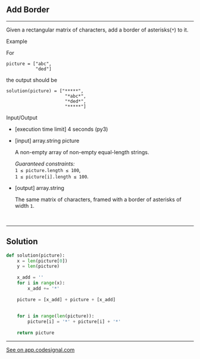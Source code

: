 ## Add Border
---
Given a rectangular matrix of characters, add a border of asterisks(`*`) to it.

Example

For

```
picture = ["abc",
           "ded"]

```

the output should be

```
solution(picture) = ["*****",
                      "*abc*",
                      "*ded*",
                      "*****"]

```

Input/Output

-   [execution time limit] 4 seconds (py3)

-   [input] array.string picture

    A non-empty array of non-empty equal-length strings.

    *Guaranteed constraints:*\
    `1 ≤ picture.length ≤ 100`,\
    `1 ≤ picture[i].length ≤ 100`.

-   [output] array.string

    The same matrix of characters, framed with a border of asterisks of width `1`.

<br>

---
## Solution

```python
def solution(picture):
    x = len(picture[0])
    y = len(picture)
    
    x_add = ''
    for i in range(x):
        x_add += '*'
    
    picture = [x_add] + picture + [x_add]
    
    
    for i in range(len(picture)):
        picture[i] = '*' + picture[i] + '*'
    
    return picture
```
---
[See on app.codesignal.com](https://app.codesignal.com/arcade/intro/level-4/ZCD7NQnED724bJtjN)